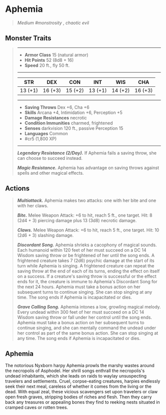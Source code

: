 # Aphemia
>*Medium #monstrosity , chaotic evil*
## Monster Traits
>___
>- **Armor Class** 15 (natural armor)
>- **Hit Points** 52 (8d8 + 16)
>- **Speed** 20 ft., fly 50 ft.
>___
>|STR|DEX|CON|INT|WIS|CHA|
>|:---:|:---:|:---:|:---:|:---:|:---:|
>|13 (+1)|16 (+3)|15 (+2)|13 (+1)|14 (+2)|16 (+3)|
>___
>- **Saving Throws** Dex +6, Cha +6
>- **Skills** Arcana +4, Intimidation +6, Perception +5
>- **Damage Resistances** necrotic
>- **Condition Immunities** charmed, frightened
>- **Senses** darkvision 120 ft., passive Perception 15
>- **Languages** Common
>- #cr5 (1,800 XP)
>___
>***Legendary Resistance (2/Day).*** If Aphemia fails a saving throw, she can choose to succeed instead.  
>
>***Magic Resistance.*** Aphemia has advantage on saving throws against spells and other magical effects.  
>
## Actions
>***Multiattack.*** Aphemia makes two attacks: one with her bite and one with her claws.  
>
>***Bite.*** Melee Weapon Attack: +6 to hit, reach 5 ft., one target. Hit: 8 (2d4 + 3) piercing damage plus 13 (3d8) necrotic damage.  
>
>***Claws.*** Melee Weapon Attack: +6 to hit, reach 5 ft., one target. Hit: 10 (2d6 + 3) slashing damage.  
>
>***Discordant Song.*** Aphemia shrieks a cacophony of magical sounds. Each humanoid within 120 feet of her must succeed on a DC 14 Wisdom saving throw or be frightened of her until the song ends. A frightened creature takes 7 (2d6) psychic damage at the start of its turn while Aphemia is singing. A frightened creature can repeat the saving throw at the end of each of its turns, ending the effect on itself on a success. If a creature's saving throw is successful or the effect ends for it, the creature is immune to Aphemia's Discordant Song for the next 24 hours. Aphemia must take a bonus action on her subsequent turns to continue singing. She can stop singing at any time. The song ends if Aphemia is incapacitated or dies.  
>
>***Grave Calling Song.*** Aphemia intones a low, growling magical melody. Every undead within 300 feet of her must succeed on a DC 14 Wisdom saving throw or fall under her control until the song ends. Aphemia must take a bonus action on her subsequent turns to continue singing, and she can mentally command the undead under her control as part of the same bonus action. She can stop singing at any time. The song ends if Aphemia is incapacitated or dies.
## Aphemia
The notorious Nyxborn harpy Aphemia prowls the marshy wastes around the necropolis of Asphodel. Her shrill songs enthrall the necropolis's undead inhabitants, which she leads on raids to waylay unsuspecting travelers and settlements.
Cruel, corpse-eating creatures, harpies endlessly seek their next meal, careless of whether it comes from the living or the dead. With equal zeal, these vicious scavengers set upon travelers or claw open fresh graves, stripping bodies of riches and flesh. Then they carry back any treasures or appealing bones they find to reeking nests situated in cramped caves or rotten trees.